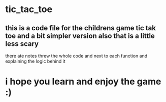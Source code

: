 # tic_tac_toe
## this is a code file for the childrens game tic tak toe and a bit simpler version also that is a little less scary 
there ate notes threw the whole code and next to each function and explaining the logic behind it 
# i hope you learn and enjoy the game :)
